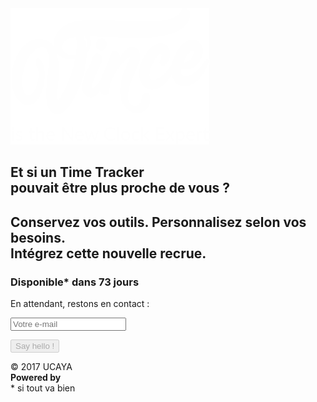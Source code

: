 <section id="vince-content">
        
<div id="page-content">

<img alt="" src="assets/vectors/logo-vince.svg" />

<div class="highlight">

<h1>
Et si un Time Tracker <br/>
pouvait être plus proche de vous ?
</h1>

<h2>
Conservez vos outils. Personnalisez selon vos besoins. <br/>
Intégrez cette nouvelle recrue.
</h2>

</div>

<h3>Disponible* dans 73 jours</h3>

<p>En attendant, restons en contact :</p>

<form id="contact-form">

<input type="email" id="email-input" placeholder="Votre e-mail" />

<button id="contact-submit" disabled="disabled">Say hello !</button>

</form>

</div>

</section>
<footer>
<div id="copyright">&copy; 2017 UCAYA</div>
<div id="author">
<strong>Powered by</strong>
<a href="http://ucaya.com" title="21 3 1 25 1" target="_blank">
<img alt="" src="{{ '/assets/vectors/logo-ucaya.svg' | relative_url }}" />
</a>
</div>
<div id="footer-note">* si tout va bien</div>
</footer>